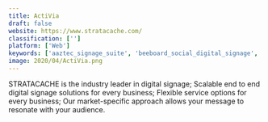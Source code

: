 ```yaml
---
title: ActiVia
draft: false 
website: https://www.stratacache.com/
classification: ['']
platform: ['Web']
keywords: ['aaztec_signage_suite', 'beeboard_social_digital_signage', 'citymeo', 'crowntv', 'dise_digital_signage_software', 'digital_signage_systems', 'kompas', 'mzero', 'neocast', 'pdcomms_tool', 'presentationpoint_ipoint', 'screencloud_digital_signage', 'sign_push', 'signstix', 'smartersign', 'sysview', 'vizansign', 'zeetaminds', 'easescreen', 'ecostream', 'viewneo']
image: 2020/04/ActiVia.png
---
```

STRATACACHE is the industry leader in digital signage; Scalable end to end digital signage solutions for every business; Flexible service options for every business; Our market-specific approach allows your message to resonate with your audience.